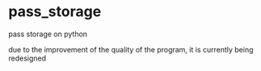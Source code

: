 # pass_storage
pass storage on python

due to the improvement of the quality of the program, it is currently being redesigned
